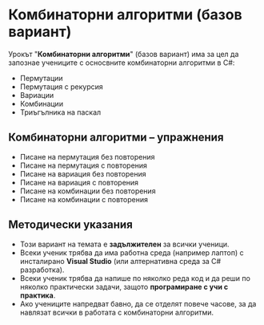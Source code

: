 # Комбинаторни алгоритми (базов вариант)

Урокът "**Комбинаторни алгоритми**" (базов вариант) има за цел да запознае учениците с осносвните комбинаторни алгоритми в C#:
  - Пермутации
  - Пермутация с рекурсия
  - Вариации
  - Комбинации
  - Триъгълника на паскал

##  Комбинаторни алгоритми – упражнения
  - Писане на пермутация без повторения
  - Писане на пермутация с повторения
  - Писане на вариация без повторения
  - Писане на вариация с повторения
  - Писане на комбинации без повторения
  - Писане на комбинации с повторения

## Методически указания
  - Този вариант на темата е **задължителен** за всички ученици.
  - Всеки ученик трябва да има работна среда (например лаптоп) с инсталирано **Visual Studio** (или алтернативна среда за C# разработка).
  - Всеки ученик трябва да напише по няколко реда код и да реши по няколко практически задачи, защото **програмиране с учи с практика**.
  - Ако учениците напредват бавно, да се отделят повече часове, за да навлязат всички в работата с комбинаторни алгоритми.
